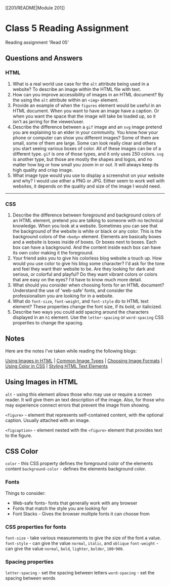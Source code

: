 [[201/README|Module 201]]
# Class 5 Reading Assignment

Reading assignment 'Read 05'

## Questions and Answers

### HTML

1. What is a real world use case for the `alt` attribute being used in a website? To describe an image within the HTML file with text.
2. How can you improve accessibility of images in an HTML document? By the using the `alt` attribute within an `<img>` element.
3. Provide an example of when the `figures` element would be useful in an HTML document. When you want to have an image have a caption. Or when you want the space that the image will take be loaded up, so it isn't as jarring for the viewer/user.
4. Describe the difference between a `gif` image and an `svg` image pretend you are explaining to an elder in your community. You know how your phone or computer can show you different images? Some of them are small, some of them are large. Some can look really clear and others you start seeing various boxes of color. All of these images can be of a different type. `gif` is one of those types, and it only uses 250 colors. `svg` is another type, but those are mostly the shapes and logos, and no matter how big or how small you zoom in or out. It will always keep its high quality and crisp image.
5. What image type would you use to display a screenshot on your website and why? I would use either a PNG or JPG. Either seem to work well with websites, it depends on the quality and size of the image I would need.

-----------------------------------------------------------

### CSS

1. Describe the difference between foreground and background colors of an HTML element, pretend you are talking to someone with no technical knowledge. When you look at a website. Sometimes you can see that the background of the website is white or black or any color. This is the background colors of the `<body>` element. Elements are basically boxes and a website is boxes inside of boxes. Or boxes next to boxes. Each box can have a background. And the content inside each box can have its own color making it the foreground.
2. Your friend asks you to give his colorless blog website a touch up. How would you use color to give his blog some character? I'd ask for the tone and feel they want their website to be. Are they looking for dark and serious, or colorful and playful? Do they want vibrant colors or colors that are easy on the eyes? I'd have to know much more detail.
3. What should you consider when choosing fonts for an HTML document? Understand the use of 'web-safe' fonts, and consider the professionalism you are looking for in a website.
4. What do `font-size`, `font-weight`, and `font-style` do to HTML text element? These properties change the font size, if its bold, or italicized.
5. Describe two ways you could add spacing around the characters displayed in an `h1` element. Use the `letter-spacing` or `word-spacing` CSS properties to change the spacing.

## Notes

Here are the notes I’ve taken while reading the following blogs:

[Using Images in HTML](https://developer.mozilla.org/en-US/docs/Learn/HTML/Multimedia_and_embedding/Images_in_HTML) \| [Common Image Types](https://developer.mozilla.org/en-US/docs/Web/Media/Formats/Image_types) \| [Choosing Image Formats](https://developer.mozilla.org/en-US/docs/Web/Media/Formats/Image_types#choosing_an_image_format) \| [Using Color in CSS](https://developer.mozilla.org/en-US/docs/Web/CSS/CSS_Colors/Applying_color) \| [Styling HTML Text Elements](https://developer.mozilla.org/en-US/docs/Learn/CSS/Styling_text/Fundamentals)

## Using Images in HTML

`alt` - using this element allows those who may use or require a screen reader. It will give them an text description of the image. Also, for those who may experience connect errors that prevent the image from showing.

`<figure>` - element that represents self-contained content, with the optional caption. Usually attached with an image.

`<figcaption>` - element nested with the `<figure>` element that provides text to the figure.

## CSS Color

`color` - this CSS property defines the foreground color of the elements content
`background-color` - defines the elements background color.

### Fonts

Things to consider:

* Web-safe fonts- fonts that generally work with any browser
* Fonts that match the style you are looking for
* Font Stacks - Gives the browser multiple fonts it can choose from

### CSS properties for fonts

`font-size` - take various measurements to give the size of the font a value.
`font-style` - can give the value `normal`, `italic`, and `oblique`
`font-weight` - can give the value `normal`, `bold`, `lighter`, `bolder`, `100`-`900`.

### Spacing properties

`letter-spacing` - set the spacing between letters
`word-spacing` - set the spacing between words